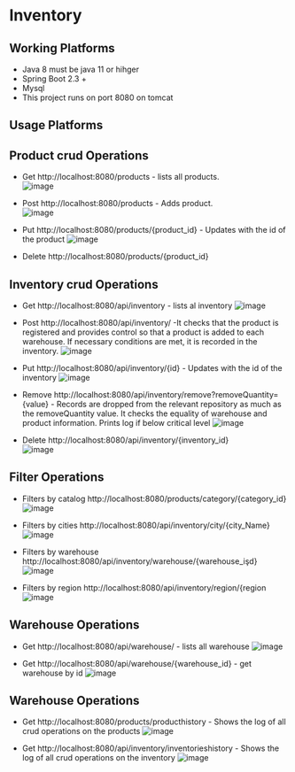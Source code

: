 # Inventory

Working Platforms
-----------------
- Java 8 must be java 11 or hihger
- Spring Boot 2.3 +
- Mysql
- This project runs on port 8080 on tomcat


Usage Platforms
-----------------
  Product crud Operations
  -----------------------
  - Get http://localhost:8080/products - lists all products.                      
    ![image](https://user-images.githubusercontent.com/6370588/230985158-005a8830-fcf8-4f2c-ae5c-3600c3b79651.png)
  
  - Post http://localhost:8080/products - Adds product.                                
   ![image](https://user-images.githubusercontent.com/6370588/230985780-8dc3da37-58ea-4239-8755-94d3393ef2c0.png)
  
  - Put http://localhost:8080/products/{product_id} - Updates with the id of the product
    ![image](https://user-images.githubusercontent.com/6370588/230986264-83a94967-fe54-4e1c-980a-ff1acee6bb8c.png)

  - Delete http://localhost:8080/products/{product_id}
  
  Inventory crud Operations
  -------------------------
  - Get http://localhost:8080/api/inventory - lists al inventory
    ![image](https://user-images.githubusercontent.com/6370588/230986999-fe61f3fc-f987-467a-a1f9-4722447b9375.png)
  
  - Post http://localhost:8080/api/inventory/ -It checks that the product is registered and provides control so that a product is added to each warehouse. If necessary conditions are met, it is recorded in the inventory.
    ![image](https://user-images.githubusercontent.com/6370588/230987202-058c1da6-d99e-48cb-bf48-d239e5ac5a65.png)
    
  - Put http://localhost:8080/api/inventory/{id} - Updates with the id of the inventory
    ![image](https://user-images.githubusercontent.com/6370588/230988066-d68be0bb-872c-4867-8d4d-1ffd5037011f.png)

  - Remove http://localhost:8080/api/inventory/remove?removeQuantity={value} - Records are dropped from the relevant repository as much as the removeQuantity value. It checks the equality of warehouse and product information. Prints log if below critical level
    ![image](https://user-images.githubusercontent.com/6370588/230988930-d562cdcc-59dc-469a-82fc-f7d98fb567d7.png)
  
  - Delete http://localhost:8080/api/inventory/{inventory_id}                                  
    ![image](https://user-images.githubusercontent.com/6370588/230989224-932484d2-5607-4aa6-a301-6b9616503e9d.png)

  Filter Operations
  -----------------
   - Filters by catalog http://localhost:8080/products/category/{category_id}
    ![image](https://user-images.githubusercontent.com/6370588/230989775-3ec39238-f27c-4a9e-aae8-1be99b783d56.png)
  
  - Filters by cities http://localhost:8080/api/inventory/city/{city_Name}
    ![image](https://user-images.githubusercontent.com/6370588/230990084-3210bb96-606a-49e7-9ec1-10c00c45a0a7.png)

  - Filters by warehouse http://localhost:8080/api/inventory/warehouse/{warehouse_işd}
    ![image](https://user-images.githubusercontent.com/6370588/230990498-7a83b11f-2dfa-4ece-a65a-c7ed3c0f7dde.png)
    
  - Filters by region http://localhost:8080/api/inventory/region/{region
    ![image](https://user-images.githubusercontent.com/6370588/230990731-3a67b91a-bb60-4bfc-8118-ec6d71ec33c5.png)

  Warehouse Operations
  --------------------
  - Get http://localhost:8080/api/warehouse/ - lists all warehouse
  ![image](https://user-images.githubusercontent.com/6370588/231001489-5fa65564-33ff-4714-ade6-2ec30dda2171.png)
  
  - Get http://localhost:8080/api/warehouse/{warehouse_id} - get warehouse by id
    ![image](https://user-images.githubusercontent.com/6370588/231002013-fddadcd1-8947-4d82-9e69-dd11cf04e099.png)
    
  Warehouse Operations
  --------------------
  - Get http://localhost:8080/products/producthistory - Shows the log of all crud operations on the products
    ![image](https://user-images.githubusercontent.com/6370588/231002279-6687f411-bdda-46ae-8b6a-d395bf0350b1.png)
    
  - Get http://localhost:8080/api/inventory/inventorieshistory - Shows the log of all crud operations on the inventory
    ![image](https://user-images.githubusercontent.com/6370588/231002722-4a6390b5-05ce-4b9a-aade-2436dadfeb61.png)


  

  
  
  
  
  
  
  
  
  
  
  
  
  
  
  


